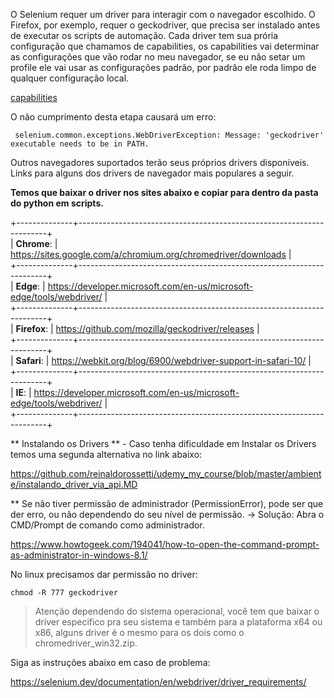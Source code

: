 O Selenium requer um driver para interagir com o navegador escolhido. O Firefox, por exemplo, requer o geckodriver, 
que precisa ser instalado antes de executar os scripts de automação.
Cada driver tem sua prória configuração que chamamos de capabilities, os capabilities vai determinar as configurações que vão rodar no meu navegador, se eu não setar um profile ele vai usar as configurações padrão, por padrão ele roda limpo de qualquer configuração local.

[capabilities](https://selenium.dev/documentation/en/driver_idiosyncrasies/driver_specific_capabilities/)

O não cumprimento desta etapa causará um erro:
```
 selenium.common.exceptions.WebDriverException: Message: 'geckodriver' executable needs to be in PATH.
```

Outros navegadores suportados terão seus próprios drivers disponíveis. Links para alguns dos drivers de navegador mais populares a seguir.

**Temos que baixar o driver nos sites abaixo e copiar para dentro da pasta do python em scripts.**

+--------------+----------------------------------------------------------------------+  
| **Chrome**:  | https://sites.google.com/a/chromium.org/chromedriver/downloads       |  
+--------------+----------------------------------------------------------------------+  
| **Edge**:    | https://developer.microsoft.com/en-us/microsoft-edge/tools/webdriver/ |  
+--------------+----------------------------------------------------------------------+  
| **Firefox**: | https://github.com/mozilla/geckodriver/releases                      |  
+--------------+----------------------------------------------------------------------+  
| **Safari**:  | https://webkit.org/blog/6900/webdriver-support-in-safari-10/         |  
+--------------+----------------------------------------------------------------------+  
| **IE**:      | https://developer.microsoft.com/en-us/microsoft-edge/tools/webdriver/ |  
+--------------+----------------------------------------------------------------------+  

** Instalando os Drivers ** - Caso tenha dificuldade em Instalar os Drivers temos uma segunda alternativa no link abaixo:  

https://github.com/reinaldorossetti/udemy_my_course/blob/master/ambiente/instalando_driver_via_api.MD  

** Se não tiver permissão de administrador (PermissionError), pode ser que der erro, ou não dependendo do seu nível de permissão.
-> Solução: Abra o CMD/Prompt de comando como administrador.  

https://www.howtogeek.com/194041/how-to-open-the-command-prompt-as-administrator-in-windows-8.1/  

No linux precisamos dar permissão no driver:  
```
chmod -R 777 geckodriver  
```

> Atenção dependendo do sistema operacional, você tem que baixar o driver especifico pra seu sistema e também para a plataforma x64 ou x86, alguns driver é o mesmo para os dois como o chromedriver_win32.zip.

Siga as instruções abaixo em caso de problema:  

https://selenium.dev/documentation/en/webdriver/driver_requirements/  
